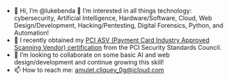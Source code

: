 - 👋 Hi, I’m @lukebenda
👀 I’m interested in all things technology: cybersecurity, Artificial Intelligence, Hardware/Software, Cloud, Web Design/Development, Hacking/Pentesting, Digital Forensics, Python, and Automation!
- 🌱 I recently obtained my [PCI ASV (Payment Card Industry Approved Scanning Vendor) certification](https://www.pcisecuritystandards.org/program_training_and_qualification/approved_scanning_vendor_certification/) from the PCI Security Standards Council.
- 💞️ I’m looking to collaborate on some basic AI and web design/development and continue growing this skill! 
- 📫 How to reach me: amulet.cliquey_0g@icloud.com

<!---
lukebenda/lukebenda is a ✨ special ✨ repository because its `README.md` (this file) appears on your GitHub profile.
You can click the Preview link to take a look at your changes.
--->
